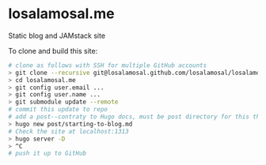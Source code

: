 # losalamosal.me
Static blog and JAMstack site

To clone and build this site:

```sh
# clone as follows with SSH for multiple GitHub accounts
> git clone --recursive git@losalamosal.github.com/losalamosal/losalamosal.me.git
> cd losalamosal.me
> git config user.email ...
> git config user.name ...
> git submodule update --remote
# commit this update to repo
# add a post--contraty to Hugo docs, must be post directory for this theme
> hugo new post/starting-to-blog.md
# Check the site at localhost:1313
> hugo server -D
> ^C
# push it up to GitHub
```
